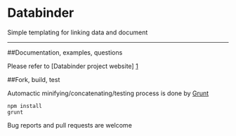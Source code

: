 Databinder
==========

Simple templating for linking data and document

---

##Documentation, examples, questions

Please refer to [Databinder project website] [1]

##Fork, build, test

Automactic minifying/concatenating/testing process is done by [Grunt]
```
npm install
grunt
```

Bug reports and pull requests are welcome

[1]:http://syllab.fr/projets/web/databinder/
[Grunt]:http://gruntjs.com/getting-started
